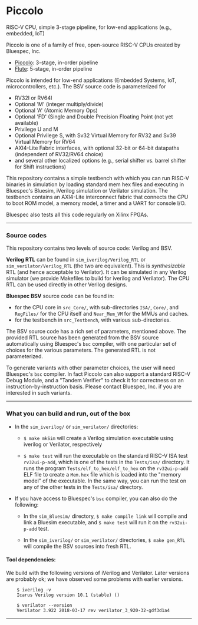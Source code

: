 # Piccolo
RISC-V CPU, simple 3-stage pipeline, for low-end applications (e.g., embedded, IoT)

Piccolo is one of a family of free, open-source RISC-V CPUs created by Bluespec, Inc.

- [Piccolo](https://github.com/bluespec/Piccolo): 3-stage, in-order pipeline
- [Flute](https://github.com/bluespec/Flute): 5-stage, in-order pipeline

Piccolo is intended for low-end applications (Embedded Systems, IoT, microcontrollers, etc.).
The BSV source code is parameterized for

- RV32I or RV64I
- Optional 'M' (integer multiply/divide)
- Optional 'A' (Atomic Memory Ops)
- Optional 'FD' (Single and Double Precision Floating Point (not yet available)
- Privilege U and M
- Optional Privilege S, with Sv32 Virtual Memory for RV32 and Sv39 Virtual Memory for RV64
- AXI4-Lite Fabric interfaces, with optional 32-bit or 64-bit datapaths (independent of RV32/RV64 choice)
- and several other localized options (e.g., serial shifter vs. barrel shifter for Shift instructions)

This repository contains a simple testbench with which you can run RISC-V binaries in simulation by loading standard mem hex files and executing in Bluespec's Bluesim, iVerilog simulation or Verilator simulation.  The testbench contains an AXI4-Lite interconnect fabric that connects the CPU to boot ROM model, a memory model, a timer and a UART for console I/O.

Bluespec also tests all this code regularly on Xilinx FPGAs.

----------------------------------------------------------------
### Source codes

This repository contains two levels of source code: Verilog and BSV.

**Verilog RTL** can be found in `sim_iverilog/Verilog_RTL` or `sim_verilator/Verilog_RTL` (the two are equivalent).  This is _synthesizable_ RTL (and hence acceptable to Verilator).  It can be simulated in any Verilog simulator (we provide Makefiles to build for iverilog and Verilator).  The CPU RTL can be used directly in other Verilog designs.

**Bluespec BSV** source code can be found in:
- for the CPU core in `src_Core/`, with sub-directories `ISA/`,
    `Core/`, and `RegFiles/` for the CPU itself and `Near_Mem_VM` for
    the MMUs and caches.
- for the testbench in `src_Testbench`, with various sub-directories.

The BSV source code has a rich set of parameters, mentioned above. The provided RTL source has been generated from the BSV source automatically using Bluespec's `bsc` compiler, with one particular set of choices for the various parameters.  The generated RTL is not parameterized.

To generate variants with other parameter choices, the user will need Bluespec's `bsc` compiler.  In fact Piccolo can also support a standard RISC-V Debug Module, and a "Tandem Verifier" to check it for correctness on an instruction-by-instruction basis.  Please contact Bluespec, Inc. if you are interested in such variants.

----------------------------------------------------------------
### What you can build and run, out of the box

- In the `sim_iverilog/` or `sim_verilator/` directories:
  - `$ make mkSim` will create a Verilog simulation executable using iverilog or Verilator, respectively

  - `$ make test` will run the executable on the standard RISC-V ISA test `rv32ui-p-add`, which is one of the tests in the
        `Tests/isa/` directory.  It runs the program `Tests/elf_to_hex/elf_to_hex` on the `rv32ui-p-add` ELF file
        to create a `Mem.hex` file which is loaded into the "memory model" of the executable.
        In the same way, you can run the test on any of the other tests in the `Tests/isa/` directory.

- If you have access to Bluespec's `bsc` compiler, you can also do the following:
  - In the `sim_Bluesim/` directory, `$ make compile link` will compile and link a Bluesim executable,
      and `$ make test` will run it on the `rv32ui-p-add` test.

  - In the `sim_iverilog/` or `sim_verilator/` directories, `$ make gen_RTL` will compile the BSV sources into fresh RTL.

#### Tool dependencies:

We build with the following versions of iVerilog and Verilator.  Later versions are probably ok; we have observed some problems with earlier versions.

        $ iverilog -v
        Icarus Verilog version 10.1 (stable) ()

        $ verilator --version
        Verilator 3.922 2018-03-17 rev verilator_3_920-32-gdf3d1a4

----------------------------------------------------------------
